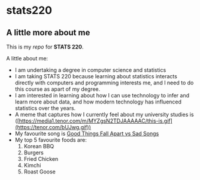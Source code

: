 # stats220

## A little more about me 

This is my *repo* for __STATS 220__. 

A little about me:

- I am undertaking a degree in computer science and statistics
- I am taking STATS 220 because learning about statistics interacts directly with computers and programming interests me, and I need to do this course as apart of my degree.
- I am interested in learning about how I can use technology to infer and learn more about data, and how modern technology has influenced statistics over the years. 
- A meme that captures how I currently feel about my university studies is ([https://media1.tenor.com/m/MYZgsN2TDJAAAAAC/this-is.gif](https://tenor.com/bUJwg.gif))
- My favourite song is [Good Things Fall Apart vs Sad Songs](https://www.youtube.com/watch?v=uODuvT8m2-o)
- My top 5 favourite foods are:
  1. Korean BBQ
  2. Burgers
  3. Fried Chicken
  4. Kimchi
  5. Roast Goose
